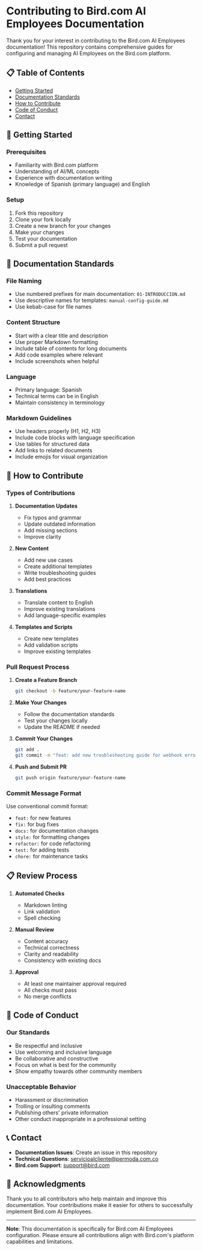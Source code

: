 # Contributing to Bird.com AI Employees Documentation

Thank you for your interest in contributing to the Bird.com AI Employees documentation! This repository contains comprehensive guides for configuring and managing AI Employees on the Bird.com platform.

## 📋 Table of Contents

- [Getting Started](#getting-started)
- [Documentation Standards](#documentation-standards)
- [How to Contribute](#how-to-contribute)
- [Code of Conduct](#code-of-conduct)
- [Contact](#contact)

## 🚀 Getting Started

### Prerequisites

- Familiarity with Bird.com platform
- Understanding of AI/ML concepts
- Experience with documentation writing
- Knowledge of Spanish (primary language) and English

### Setup

1. Fork this repository
2. Clone your fork locally
3. Create a new branch for your changes
4. Make your changes
5. Test your documentation
6. Submit a pull request

## 📝 Documentation Standards

### File Naming
- Use numbered prefixes for main documentation: `01-INTRODUCCION.md`
- Use descriptive names for templates: `manual-config-guide.md`
- Use kebab-case for file names

### Content Structure
- Start with a clear title and description
- Use proper Markdown formatting
- Include table of contents for long documents
- Add code examples where relevant
- Include screenshots when helpful

### Language
- Primary language: Spanish
- Technical terms can be in English
- Maintain consistency in terminology

### Markdown Guidelines
- Use headers properly (H1, H2, H3)
- Include code blocks with language specification
- Use tables for structured data
- Add links to related documents
- Include emojis for visual organization

## 🤝 How to Contribute

### Types of Contributions

1. **Documentation Updates**
   - Fix typos and grammar
   - Update outdated information
   - Add missing sections
   - Improve clarity

2. **New Content**
   - Add new use cases
   - Create additional templates
   - Write troubleshooting guides
   - Add best practices

3. **Translations**
   - Translate content to English
   - Improve existing translations
   - Add language-specific examples

4. **Templates and Scripts**
   - Create new templates
   - Add validation scripts
   - Improve existing templates

### Pull Request Process

1. **Create a Feature Branch**
   ```bash
   git checkout -b feature/your-feature-name
   ```

2. **Make Your Changes**
   - Follow the documentation standards
   - Test your changes locally
   - Update the README if needed

3. **Commit Your Changes**
   ```bash
   git add .
   git commit -m "feat: add new troubleshooting guide for webhook errors"
   ```

4. **Push and Submit PR**
   ```bash
   git push origin feature/your-feature-name
   ```

### Commit Message Format

Use conventional commit format:
- `feat:` for new features
- `fix:` for bug fixes
- `docs:` for documentation changes
- `style:` for formatting changes
- `refactor:` for code refactoring
- `test:` for adding tests
- `chore:` for maintenance tasks

## 📋 Review Process

1. **Automated Checks**
   - Markdown linting
   - Link validation
   - Spell checking

2. **Manual Review**
   - Content accuracy
   - Technical correctness
   - Clarity and readability
   - Consistency with existing docs

3. **Approval**
   - At least one maintainer approval required
   - All checks must pass
   - No merge conflicts

## 🚫 Code of Conduct

### Our Standards

- Be respectful and inclusive
- Use welcoming and inclusive language
- Be collaborative and constructive
- Focus on what is best for the community
- Show empathy towards other community members

### Unacceptable Behavior

- Harassment or discrimination
- Trolling or insulting comments
- Publishing others' private information
- Other conduct inappropriate in a professional setting

## 📞 Contact

- **Documentation Issues**: Create an issue in this repository
- **Technical Questions**: servicioalcliente@permoda.com.co
- **Bird.com Support**: support@bird.com

## 🙏 Acknowledgments

Thank you to all contributors who help maintain and improve this documentation. Your contributions make it easier for others to successfully implement Bird.com AI Employees.

---

**Note**: This documentation is specifically for Bird.com AI Employees configuration. Please ensure all contributions align with Bird.com's platform capabilities and limitations. 